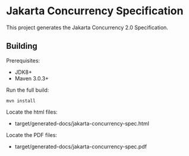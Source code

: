 Jakarta Concurrency Specification
============================

This project generates the Jakarta Concurrency 2.0 Specification.

Building
--------

Prerequisites:

* JDK8+
* Maven 3.0.3+

Run the full build:

`mvn install`

Locate the html files:
- target/generated-docs/jakarta-concurrency-spec.html

Locate the PDF files:
- target/generated-docs/jakarta-concurrency-spec.pdf
